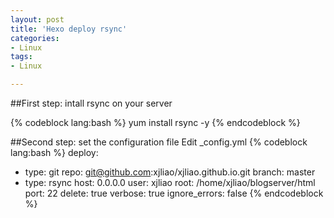 ```yaml
---
layout: post
title: 'Hexo deploy rsync'
categories:
- Linux
tags:
- Linux

---
```


##First step: intall rsync on your server

{% codeblock lang:bash %}
yum install rsync -y
{% endcodeblock %}

##Second step: set the configuration file
Edit _config.yml
{% codeblock lang:bash %}
deploy:
- type: git
  repo: git@github.com:xjliao/xjliao.github.io.git
  branch: master
- type: rsync
  host: 0.0.0.0
  user: xjliao
  root: /home/xjliao/blogserver/html
  port: 22
  delete: true
  verbose: true
  ignore_errors: false
{% endcodeblock %}